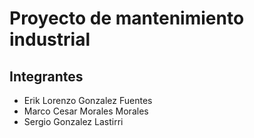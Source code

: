 # Proyecto de mantenimiento industrial

## Integrantes
* Erik Lorenzo Gonzalez Fuentes
* Marco Cesar Morales Morales
* Sergio Gonzalez Lastirri
